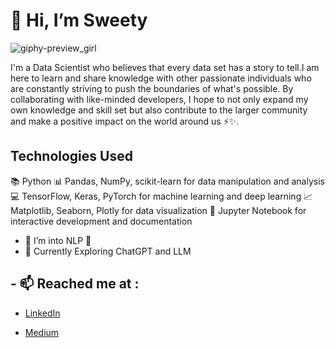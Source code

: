 
# 👋 Hi, I’m Sweety

![giphy-preview_girl](https://user-images.githubusercontent.com/51474025/236671524-f55a6c45-ffbc-4600-b83a-688435b1e245.gif)

I'm a Data Scientist who believes that every data set has a story to tell.I am here to learn and share knowledge with other passionate individuals who are constantly striving to push the boundaries of what's possible. By collaborating with like-minded developers, I hope to not only expand my own knowledge and skill set but also contribute to the larger community and make a positive impact on the world around us ⚡️✨.

## Technologies Used
📚 Python
📊 Pandas, NumPy, scikit-learn for data manipulation and analysis
💻 TensorFlow, Keras, PyTorch for machine learning and deep learning
📈 Matplotlib, Seaborn, Plotly for data visualization
📜 Jupyter Notebook for interactive development and documentation

- 👀 I’m into NLP 🤗
- 🤖 Currently Exploring ChatGPT and LLM 


##  - 📫 Reached me at :

 * [LinkedIn](https://www.linkedin.com/in/sweety-tripathi/)
 
 * [Medium](https://medium.com/@sweety.tripathi13)

<!---
Swty13/Swty13 is a ✨ special ✨ repository because its `README.md` (this file) appears on your GitHub profile.
You can click the Preview link to take a look at your changes.
--->
